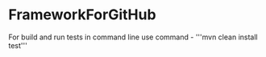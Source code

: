 # FrameworkForGitHub
For build and run tests in command line use command -
'''mvn clean install test'''
